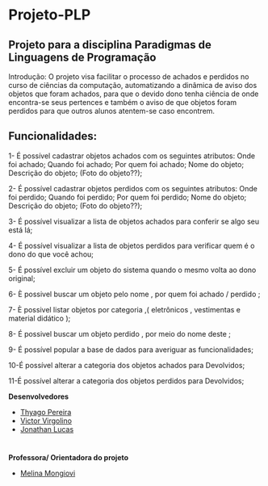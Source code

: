 # Projeto-PLP
## Projeto para a disciplina Paradigmas de Linguagens de Programação

Introdução: O projeto visa facilitar o processo de achados e perdidos no curso de ciências da computação, automatizando a dinâmica de aviso dos objetos que foram achados, para que o devido dono tenha ciência de onde encontra-se seus pertences e também o aviso de que objetos foram perdidos para que outros alunos atentem-se caso encontrem. 

## Funcionalidades:
 1- É possível cadastrar objetos achados com os seguintes atributos: Onde foi achado; Quando foi achado; Por quem foi achado; Nome do objeto; Descrição do objeto; (Foto do objeto??);

2- É possível cadastrar objetos perdidos com os seguintes atributos: Onde foi perdido; Quando foi perdido; Por quem foi  perdido; Nome do objeto; Descrição do objeto; (Foto do objeto??);

3- É possível visualizar a lista de objetos achados para conferir se algo seu está lá;

4- É possível visualizar a lista de objetos perdidos para verificar quem é o dono do que você achou;

5- É possível excluir um objeto do sistema quando o mesmo volta ao dono original;

6- È possivel buscar um objeto pelo nome , por quem foi achado / perdido ;

7- È possivel listar objetos por categoria ,( eletrônicos , vestimentas e material  didático );

8- É possivel buscar um objeto perdido , por meio do nome deste ;

9- É possível popular a base de dados para averiguar as funcionalidades;

10-É possível alterar a categoria dos objetos achados para Devolvidos;

11-É possível alterar a categoria dos objetos perdidos para Devolvidos;


__Desenvolvedores__

- [Thyago Pereira](https://github.com/thyagopereira)
- [Victor Virgolino](https://github.com/VictorVirgolino)
- [Jonathan Lucas](https://github.com/jonathanlucas1489)
#


__Professora/ Orientadora do projeto__
- [Melina Mongiovi](https://github.com/melmongiovi)
